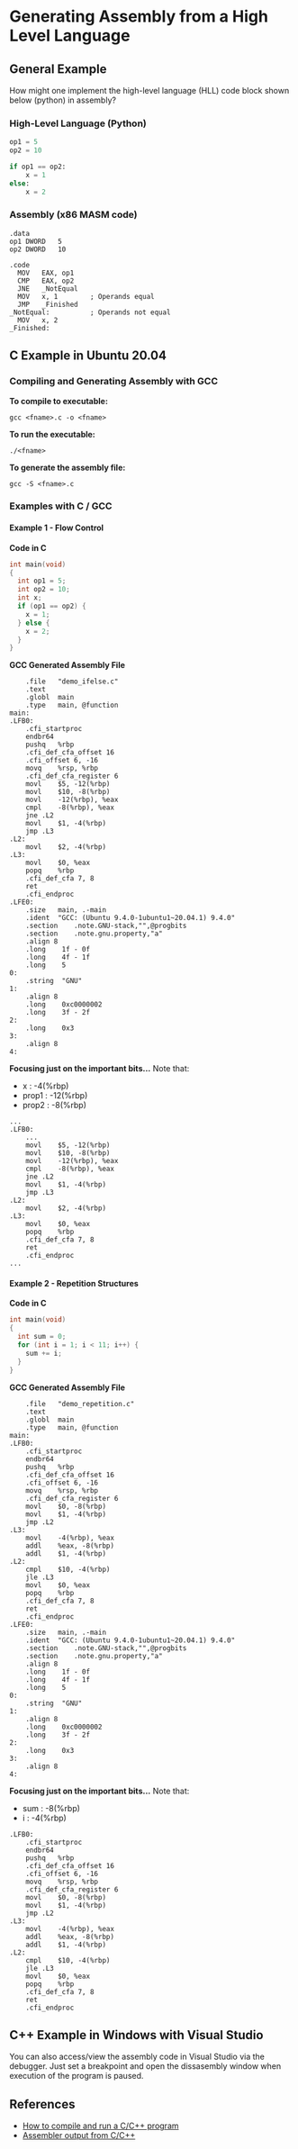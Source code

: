# Generating Assembly from a High Level Language

## General Example
How might one implement the high-level language (HLL) code block shown below (python) in assembly? 

### High-Level Language (Python)
```python
op1 = 5
op2 = 10

if op1 == op2:
    x = 1
else:
    x = 2
```

### Assembly (x86 MASM code)
```assembly
.data
op1	DWORD	5
op2	DWORD	10

.code
  MOV   EAX, op1
  CMP   EAX, op2
  JNE   _NotEqual
  MOV   x, 1        ; Operands equal
  JMP   _Finished
_NotEqual:          ; Operands not equal
  MOV   x, 2  
_Finished:
```

## C Example in Ubuntu 20.04

### Compiling and Generating Assembly with GCC

**To compile to executable:**
```console
gcc <fname>.c -o <fname>
```

**To run the executable:**
```console
./<fname>
```

**To generate the assembly file:**
```console
gcc -S <fname>.c
```

### Examples with C / GCC

#### Example 1 - Flow Control

**Code in C**
```C
int main(void)
{
  int op1 = 5;
  int op2 = 10;
  int x;
  if (op1 == op2) {
    x = 1;
  } else {
    x = 2;
  } 
}
```

**GCC Generated Assembly File**
```assembly
	.file	"demo_ifelse.c"
	.text
	.globl	main
	.type	main, @function
main:
.LFB0:
	.cfi_startproc
	endbr64
	pushq	%rbp
	.cfi_def_cfa_offset 16
	.cfi_offset 6, -16
	movq	%rsp, %rbp
	.cfi_def_cfa_register 6
	movl	$5, -12(%rbp)
	movl	$10, -8(%rbp)
	movl	-12(%rbp), %eax
	cmpl	-8(%rbp), %eax
	jne	.L2
	movl	$1, -4(%rbp)
	jmp	.L3
.L2:
	movl	$2, -4(%rbp)
.L3:
	movl	$0, %eax
	popq	%rbp
	.cfi_def_cfa 7, 8
	ret
	.cfi_endproc
.LFE0:
	.size	main, .-main
	.ident	"GCC: (Ubuntu 9.4.0-1ubuntu1~20.04.1) 9.4.0"
	.section	.note.GNU-stack,"",@progbits
	.section	.note.gnu.property,"a"
	.align 8
	.long	 1f - 0f
	.long	 4f - 1f
	.long	 5
0:
	.string	 "GNU"
1:
	.align 8
	.long	 0xc0000002
	.long	 3f - 2f
2:
	.long	 0x3
3:
	.align 8
4:
```

**Focusing just on the important bits...**
Note that:
* x : -4(%rbp)
* prop1 : -12(%rbp)
* prop2 : -8(%rbp)

```assembly
...
.LFB0:
	...
	movl	$5, -12(%rbp)
	movl	$10, -8(%rbp)
	movl	-12(%rbp), %eax
	cmpl	-8(%rbp), %eax
	jne	.L2
	movl	$1, -4(%rbp)
	jmp	.L3
.L2:
	movl	$2, -4(%rbp)
.L3:
	movl	$0, %eax
	popq	%rbp
	.cfi_def_cfa 7, 8
	ret
	.cfi_endproc
...
```

#### Example 2 - Repetition Structures

**Code in C**
```C
int main(void)
{
  int sum = 0;
  for (int i = 1; i < 11; i++) {
    sum += i;
  }
}
```

**GCC Generated Assembly File**
```assembly
	.file	"demo_repetition.c"
	.text
	.globl	main
	.type	main, @function
main:
.LFB0:
	.cfi_startproc
	endbr64
	pushq	%rbp
	.cfi_def_cfa_offset 16
	.cfi_offset 6, -16
	movq	%rsp, %rbp
	.cfi_def_cfa_register 6
	movl	$0, -8(%rbp)
	movl	$1, -4(%rbp)
	jmp	.L2
.L3:
	movl	-4(%rbp), %eax
	addl	%eax, -8(%rbp)
	addl	$1, -4(%rbp)
.L2:
	cmpl	$10, -4(%rbp)
	jle	.L3
	movl	$0, %eax
	popq	%rbp
	.cfi_def_cfa 7, 8
	ret
	.cfi_endproc
.LFE0:
	.size	main, .-main
	.ident	"GCC: (Ubuntu 9.4.0-1ubuntu1~20.04.1) 9.4.0"
	.section	.note.GNU-stack,"",@progbits
	.section	.note.gnu.property,"a"
	.align 8
	.long	 1f - 0f
	.long	 4f - 1f
	.long	 5
0:
	.string	 "GNU"
1:
	.align 8
	.long	 0xc0000002
	.long	 3f - 2f
2:
	.long	 0x3
3:
	.align 8
4:
```



**Focusing just on the important bits...**
Note that:
* sum : 	-8(%rbp)
* i   : 	-4(%rbp)
```assembly
.LFB0:
	.cfi_startproc
	endbr64
	pushq	%rbp
	.cfi_def_cfa_offset 16
	.cfi_offset 6, -16
	movq	%rsp, %rbp
	.cfi_def_cfa_register 6
	movl	$0, -8(%rbp)
	movl	$1, -4(%rbp)
	jmp	.L2
.L3:
	movl	-4(%rbp), %eax
	addl	%eax, -8(%rbp)
	addl	$1, -4(%rbp)
.L2:
	cmpl	$10, -4(%rbp)
	jle	.L3
	movl	$0, %eax
	popq	%rbp
	.cfi_def_cfa 7, 8
	ret
	.cfi_endproc
```


## C++ Example in Windows with Visual Studio
You can also access/view the assembly code in Visual Studio via the debugger. Just set a breakpoint and open the dissasembly window when execution of the program is paused. 




## References
* [How to compile and run a C/C++ program](https://www.cyberciti.biz/faq/howto-compile-and-run-c-cplusplus-code-in-linux/)
* [Assembler output from C/C++](https://stackoverflow.com/questions/137038/how-do-you-get-assembler-output-from-c-c-source-in-gcc)






